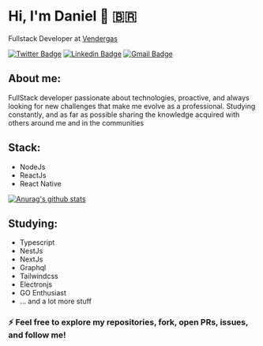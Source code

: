 # Hi, I'm Daniel 👋 :brazil:
Fullstack Developer at [Vendergas](https://vendergas.com.br/)

[![Twitter Badge](https://img.shields.io/badge/-@danieldxdd-6633cc?style=flat-square&labelColor=6633cc&logo=twitter&logoColor=white&link=https://twitter.com/danieldxdd)](https://twitter.com/danieldxdd) 
[![Linkedin Badge](https://img.shields.io/badge/-Daniel%20de%20Jesus-6633cc?style=flat-square&logo=Linkedin&logoColor=white&link=https://www.linkedin.com/in/danieljrodrigues/)](https://www.linkedin.com/in/danieljrodrigues/) 
[![Gmail Badge](https://img.shields.io/badge/-daniel.j.rodrigues06@gmail.com-6633cc?style=flat-square&logo=Gmail&logoColor=white&link=mailto:daniel.j.rodrigues06@gmail.com)](mailto:daniel.j.rodrigues06@gmail.com)

## About me:
   FullStack developer passionate about technologies, proactive, and always looking for new challenges that make me evolve as a professional. Studying constantly, and as far as possible sharing the knowledge acquired with others around me and in the communities

## Stack:
  - NodeJs
  - ReactJs
  - React Native

[![Anurag's github stats](https://github-readme-stats.vercel.app/api?username=danielj06&show_icons=true&theme=dracula&title_color=6633cc&icon_color=6633cc)](https://github.com/danielj06/)

## Studying:
  - Typescript
  - NestJs
  - NextJs
  - Graphql
  - Tailwindcss
  - Electronjs
  - GO Enthusiast
  - ... and a lot more stuff

### ⚡ Feel free to explore my repositories, fork, open PRs, issues, and follow me!
